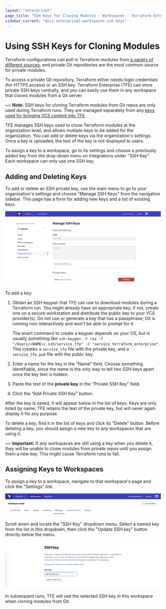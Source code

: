 ```yaml
---
layout: "enterprise2"
page_title: "SSH Keys for Cloning Modules - Workspaces - Terraform Enterprise"
sidebar_current: "docs-enterprise2-workspaces-ssh-keys"
---
```


# Using SSH Keys for Cloning Modules

Terraform configurations can pull in Terraform modules from [a variety of different sources](/docs/modules/sources.html), and private Git repositories are the most common source for private modules.

To access a private Git repository, Terraform either needs login credentials (for HTTPS access) or an SSH key. Terraform Enterprise (TFE) can store private SSH keys centrally, and you can easily use them in any workspace that clones modules from a Git server.

~> **Note:** SSH keys for cloning Terraform modules from Git repos are only used during Terraform runs. They are managed separately from any [keys used for bringing VCS content into TFE](../vcs/index.html#ssh-keys).

TFE manages SSH keys used to clone Terraform modules at the organization level, and allows multiple keys to be added for the organization. You can add or delete keys via the organization's settings. Once a key is uploaded, the text of the key is not displayed to users.

To assign a key to a workspace, go to its settings and choose a previously added key from the drop-down menu on Integrations under "SSH Key". Each workspace can only use one SSH key.

## Adding and Deleting Keys

To add or delete an SSH private key, use the main menu to go to your organization's settings and choose "Manage SSH Keys" from the navigation sidebar. This page has a form for adding new keys and a list of existing keys.

![TFE screenshot: the manage SSH keys page](./images/keys-manage.png)

To add a key:

1. Obtain an SSH keypair that TFE can use to download modules during a Terraform run. You might already have an appropriate key; if not, create one on a secure workstation and distribute the public key to your VCS provider(s). Do not use or generate a key that has a passphrase; Git is running non-interactively and won't be able to prompt for it.

    The exact command to create a keypair depends on your OS, but is usually something like `ssh-keygen -t rsa -f "/Users/<NAME>/.ssh/service_tfe" -C "service_terraform_enterprise"`. This creates a `service_tfe` file with the private key, and a `service_tfe.pub` file with the public key.
2. Enter a name for the key in the "Name" field. Choose something identifiable, since the name is the only way to tell two SSH keys apart once the key text is hidden.
3. Paste the text of the **private key** in the "Private SSH Key" field.
4. Click the "Add Private SSH Key" button.

After the key is saved, it will appear below in the list of keys. Keys are only listed by name; TFE retains the text of the private key, but will never again display it for any purpose.

To delete a key, find it in the list of keys and click its "Delete" button. Before deleting a key, you should assign a new key to any workspaces that are using it.

~> **Important:** If any workspaces are still using a key when you delete it, they will be unable to clone modules from private repos until you assign them a new key. This might cause Terraform runs to fail.

## Assigning Keys to Workspaces

To assign a key to a workspace, navigate to that workspace's page and click the "Settings" link.

![TFE screenshot: the settings link on a workspace's page](./images/settings-tabs.png)

Scroll down and locate the "SSH Key" dropdown menu. Select a named key from the list in this dropdown, then click the "Update SSH key" button directly below the menu.

![TFE screenshot: the SSH key dropdown menu](./images/keys-dropdown.png)

In subsequent runs, TFE will use the selected SSH key in this workspace when cloning modules from Git.
